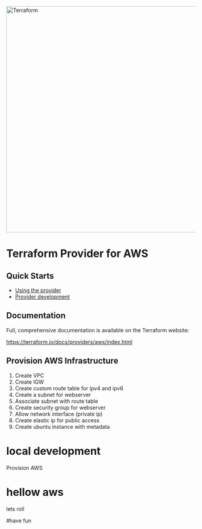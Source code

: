 
<img alt="Terraform" src="https://www.datocms-assets.com/2885/1629941242-logo-terraform-main.svg" width="600px">

# Terraform Provider for AWS


## Quick Starts

- [Using the provider](https://registry.terraform.io/providers/hashicorp/aws/latest/docs)
- [Provider development](docs/contributing)

## Documentation

Full, comprehensive documentation is available on the Terraform website:

https://terraform.io/docs/providers/aws/index.html

## Provision AWS Infrastructure

1. Create VPC
2. Create IGW
3. Create custom route table for ipv4 and ipv6
4. Create a subnet for webserver
5. Associate subnet with route table 
6. Create security group for webserver
7. Allow network interface (private ip)
8. Create elastic ip for public access
9. Create ubuntu instance with metadata


# local development

Provision AWS

# hellow aws
lets roll

#have fun